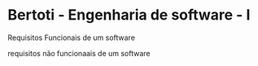 # Bertoti - Engenharia de software - I

Requisitos Funcionais de um software


requisitos não funcionaais de um software 

